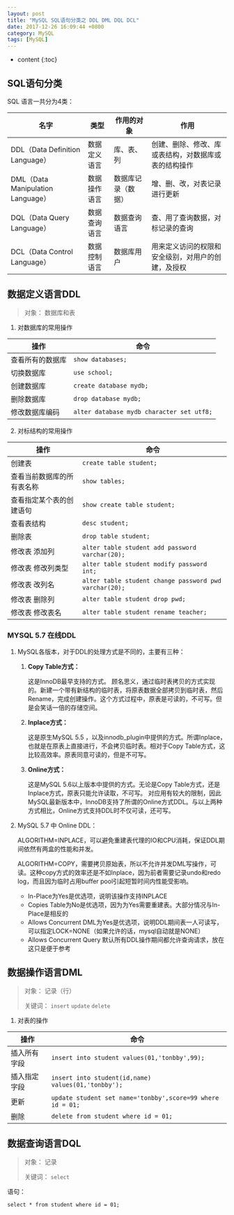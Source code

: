 ```yaml
---
layout: post
title: "MySQL SQL语句分类之 DDL DML DQL DCL"
date: 2017-12-26 16:09:44 +0800
category: MySQL
tags: [MySQL]
---
```

* content
{:toc}


## SQL语句分类

SQL 语言一共分为4类：


|名字|类型|作用的对象|作用|
|---|---|---|---|
|DDL（Data Definition Language）|数据定义语言|库、表、列|创建、删除、修改、库或表结构，对数据库或表的结构操作|
|DML（Data Manipulation Language）| 数据操作语言|数据库记录（数据）|增、删、改，对表记录进行更新|
|DQL（Data Query Language）| 数据查询语言|数据查询语言|查、用了查询数据，对标记录的查询|
|DCL（Data Control Language）| 数据控制语言|数据库用户|用来定义访问的权限和安全级别，对用户的创建，及授权|


## 数据定义语言DDL

>对象： 数据库和表

1. 对数据库的常用操作

|操作|命令|
|---|---|
|查看所有的数据库|`show databases;`|
|切换数据库|`use school;`|
|创建数据库|`create database mydb;`|
|删除数据库|`drop database mydb;`|
|修改数据库编码|`alter database mydb character set utf8;`|


2. 对标结构的常用操作

|操作|命令|
|---|---|
|创建表|`create table student;`|
|查看当前数据库的所有表名称|`show tables;`|
|查看指定某个表的创建语句|`show create table student;`|
|查看表结构|`desc student;`|
|删除表|`drop table student;`|
|修改表 添加列|`alter table student add password varchar(20);`|
|修改表 修改列类型|`alter table student modify password int;`|
|修改表 改列名|`alter table student change password pwd varchar(20);`|
|修改表 删除列|`alter table student drop pwd;`|
|修改表 修改表名|`alter table student rename teacher;`|


### MYSQL 5.7 在线DDL

1. MySQL各版本，对于DDL的处理方式是不同的，主要有三种：

	1. **Copy Table方式：** 

		这是InnoDB最早支持的方式。 顾名思义，通过临时表拷贝的方式实现的。新建一个带有新结构的临时表，将原表数据全部拷贝到临时表，然后Rename，完成创建操作。这个方式过程中，原表是可读的，不可写。但是会笑话一倍的存储空间。
		
	2. **Inplace方式：**

		这是原生MySQL 5.5 ，以及innodb_plugin中提供的方式。所谓Inplace，也就是在原表上直接进行，不会拷贝临时表。相对于Copy Table方式，这比较高效率。原表同意可读的，但是不可写。

	3. **Online方式：**

		这是MySQL 5.6以上版本中提供的方式。无论是Copy Table方式，还是Inplace方式，原表只能允许读取，不可写。 对应用有较大的限制，因此MySQL最新版本中，InnoDB支持了所谓的Online方式DDL。与以上两种方式相比，Online方式支持DDL时不仅可读，还可写。

2. MySQL 5.7 中 Online DDL：

	ALGORITHM=INPLACE，可以避免重建表代理的IO和CPU消耗，保证DDL期间依然有两盒的性能和并发。

	ALGORITHM=COPY，需要拷贝原始表，所以不允许并发DML写操作，可读。这种copy方式的效率还是不如Inplace，因为前者需要记录undo和redo log，而且因为临时占用buffer pool引起短暂时间内性能受影响。

	- In-Place为Yes是优选项，说明该操作支持INPLACE
	- Copies Table为No是优选项，因为为Yes需要重建表。大部分情况与In-Place是相反的
	- Allows Concurrent DML为Yes是优选项，说明DDL期间表一人可读写，可以指定LOCK=NONE（如果允许的话，mysql自动就是NONE）
	- Allows Concurrent Query 默认所有DDL操作期间都允许查询请求，放在这只是便于参考

## 数据操作语言DML

> 对象： 记录（行）
> 
> 关键词： `insert` `update` `delete`

1. 对表的操作

|操作|命令|
|---|---|
|插入所有字段|`insert into student values(01,'tonbby',99);`|
|插入指定字段|`insert into student(id,name) values(01,'tonbby');`|
|更新|`update student set name='tonbby',score=99 where id = 01;`|
|删除|`delete from student where id = 01;`|

## 数据查询语言DQL

> 对象： 记录
> 
> 关键词： `select`

语句：

	select * from student where id = 01;
	
